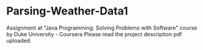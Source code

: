 # Parsing-Weather-Data1
Assignment at "Java Programming: Solving Problems with Software" course by Duke University - Coursera
Please read the project description pdf uploaded.
